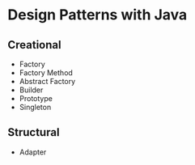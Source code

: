 # Design Patterns with Java
## Creational
- Factory
- Factory Method
- Abstract Factory
- Builder
- Prototype 
- Singleton

## Structural
- Adapter
